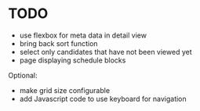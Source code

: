 # TODO #

* use flexbox for meta data in detail view
* bring back sort function
* select only candidates that have not been viewed yet
* page displaying schedule blocks

Optional:
* make grid size configurable
* add Javascript code to use keyboard for navigation
